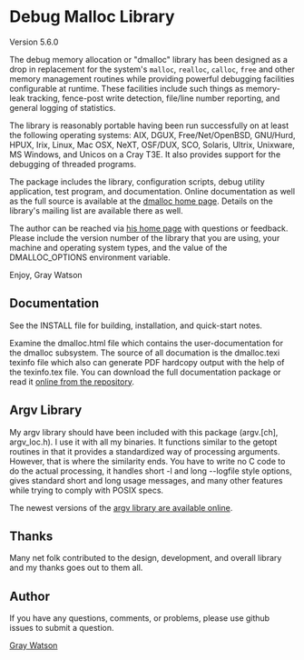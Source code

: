 Debug Malloc Library
====================

Version 5.6.0

The debug memory allocation or "dmalloc" library has been designed as a drop in replacement for the system's
`malloc`, `realloc`, `calloc`, `free` and other memory management routines while providing powerful debugging
facilities configurable at runtime.  These facilities include such things as memory-leak tracking, fence-post
write detection, file/line number reporting, and general logging of statistics.

The library is reasonably portable having been run successfully on at least the following operating systems:
AIX, DGUX, Free/Net/OpenBSD, GNU/Hurd, HPUX, Irix, Linux, Mac OSX, NeXT, OSF/DUX, SCO, Solaris, Ultrix,
Unixware, MS Windows, and Unicos on a Cray T3E.  It also provides support for the debugging of threaded
programs.

The package includes the library, configuration scripts, debug utility application, test program, and
documentation.  Online documentation as well as the full source is available at the [dmalloc home
page](http://dmalloc.com/).   Details on the library's mailing list are available there as well.

The author can be reached via [his home page](http://256stuff.com/gray/) with questions or feedback.
Please include the version number of the library that you are using, your machine and operating system types,
and the value of the DMALLOC_OPTIONS environment variable.

Enjoy, Gray Watson

## Documentation

See the INSTALL file for building, installation, and quick-start notes.

Examine the dmalloc.html file which contains the user-documentation for the dmalloc subsystem.  The source of
all documation is the dmalloc.texi texinfo file which also can generate PDF hardcopy output with the help of
the texinfo.tex file.  You can download the full documentation package or read it
[online from the repository](http://dmalloc.com/).

## Argv Library

My argv library should have been included with this package (argv.[ch], argv_loc.h).  I use it with all my
binaries.  It functions similar to the getopt routines in that it provides a standardized way of processing
arguments.  However, that is where the similarity ends.  You have to write no C code to do the actual
processing, it handles short -l and long --logfile style options, gives standard short and long usage
messages, and many other features while trying to comply with POSIX specs.

The newest versions of the [argv library are available online](http://256stuff.com/sources/argv/).

## Thanks

Many net folk contributed to the design, development, and overall library and my thanks goes out to them all.

## Author

If you have any questions, comments, or problems, please use github issues to submit a question.

[Gray Watson](http://256stuff.com/gray/)
